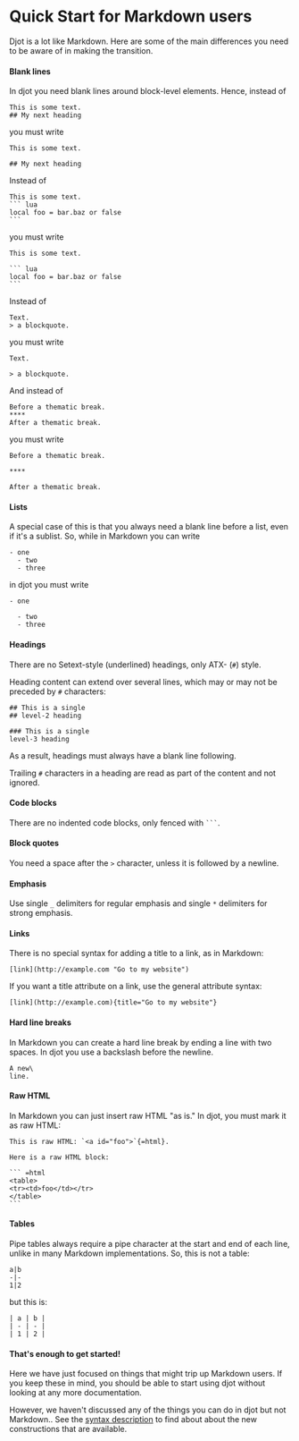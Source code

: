 # Quick Start for Markdown users

Djot is a lot like Markdown.  Here are some of the main
differences you need to be aware of in making the transition.

#### Blank lines

In djot you need blank lines around block-level
elements.  Hence, instead of

```
This is some text.
## My next heading
```

you must write

```
This is some text.

## My next heading
```

Instead of

````
This is some text.
``` lua
local foo = bar.baz or false
```
````

you must write

````
This is some text.

``` lua
local foo = bar.baz or false
```
````

Instead of

```
Text.
> a blockquote.
```

you must write

```
Text.

> a blockquote.
```

And instead of

```
Before a thematic break.
****
After a thematic break.
```

you must write

```
Before a thematic break.

****

After a thematic break.
```

#### Lists

A special case of this is that you always need a blank line before a
list, even if it's a sublist. So, while in Markdown you can write

```
- one
  - two
  - three
```

in djot you must write

```
- one

  - two
  - three
```

#### Headings

There are no Setext-style (underlined) headings, only ATX- (`#`) style.

Heading content can extend over several lines, which may or may
not be preceded by `#` characters:

```
## This is a single
## level-2 heading

### This is a single
level-3 heading
```

As a result, headings must always have a blank line following.

Trailing `#` characters in a heading are read as part of the
content and not ignored.

#### Code blocks

There are no indented code blocks, only fenced with ` ``` `.

#### Block quotes

You need a space after the `>` character, unless it is followed
by a newline.

#### Emphasis

Use single `_` delimiters for regular emphasis and
single `*` delimiters for strong emphasis.

#### Links

There is no special syntax for adding a title to a link, as
in Markdown:

```
[link](http://example.com "Go to my website")
```

If you want a title attribute on a link, use the general attribute syntax:

```
[link](http://example.com){title="Go to my website"}
```

#### Hard line breaks

In Markdown you can create a hard line break by ending a line
with two spaces. In djot you use a backslash before the newline.

```
A new\
line.
```

#### Raw HTML

In Markdown you can just insert raw HTML "as is."  In djot,
you must mark it as raw HTML:

````
This is raw HTML: `<a id="foo">`{=html}.

Here is a raw HTML block:

``` =html
<table>
<tr><td>foo</td></tr>
</table>
```
````

#### Tables

Pipe tables always require a pipe character at the start and end
of each line, unlike in many Markdown implementations.  So, this
is not a table:

```
a|b
-|-
1|2
```

but this is:

```
| a | b |
| - | - |
| 1 | 2 |
```


#### That's enough to get started!

Here we have just focused on things that might trip up
Markdown users.  If you keep these in mind, you should be
able to start using djot without looking at any more
documentation.

However, we haven't discussed any of the things
you can do in djot but not Markdown.. See the [syntax
description](https://htmlpreview.github.io/?https://github.com/jgm/djot/blob/master/doc/syntax.html)
to find about about the new constructions that are available.

